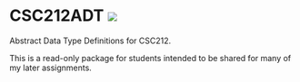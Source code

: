 # CSC212ADT [![](https://jitpack.io/v/jjfiv/csc212adt.svg)](https://jitpack.io/#jjfiv/csc212adt)
Abstract Data Type Definitions for CSC212.

This is a read-only package for students intended to be shared for many of my later assignments.
